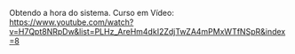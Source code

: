 Obtendo a hora do sistema.
Curso em Vídeo:
https://www.youtube.com/watch?v=H7Qpt8NRpDw&list=PLHz_AreHm4dkI2ZdjTwZA4mPMxWTfNSpR&index=8